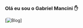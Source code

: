 
### Olá eu sou o Gabriel Mancini ✋

[![Blog](https://img.shields.io/badge/LinkedIn-0077B5?style=for-the-badge&logo=linkedin&logoColor=white)]
